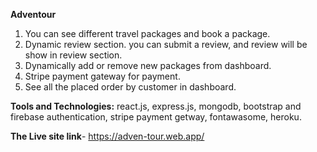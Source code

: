 **Adventour**
1. You can see different travel packages and book a package.
2. Dynamic review section. you can submit a review, and review will be show in review section.
3. Dynamically add or remove new packages from dashboard.
4. Stripe payment gateway for payment. 
5. See all the placed order by customer in dashboard.

**Tools and Technologies:** react.js, express.js, mongodb, bootstrap and firebase authentication, 
stripe payment getway, fontawasome, heroku.

**The Live site link**- https://adven-tour.web.app/

